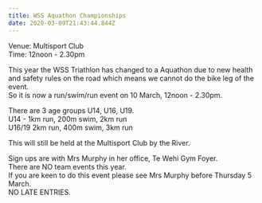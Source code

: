 ```yaml
---
title: WSS Aquathon Championships
date: 2020-03-09T21:43:44.844Z
---
```

Venue:  Multisport Club  
Time:  12noon - 2.30pm

This year the WSS Triathlon has changed to a Aquathon due to new health and safety rules on the road which means we cannot do the bike leg of the event.  
So it is now a run/swim/run event on 10 March, 12noon - 2.30pm.

There are 3 age groups U14, U16, U19.  
U14 - 1km run, 200m swim, 2km run  
U16/19 2km run, 400m swim, 3km run  

This will still be held at the Multisport Club by the River.

Sign ups are with Mrs Murphy in her office, Te Wehi Gym Foyer.  
There are NO team events this year.  
If you are keen to do this event please see Mrs Murphy before Thursday 5 March.  
NO LATE ENTRIES.
